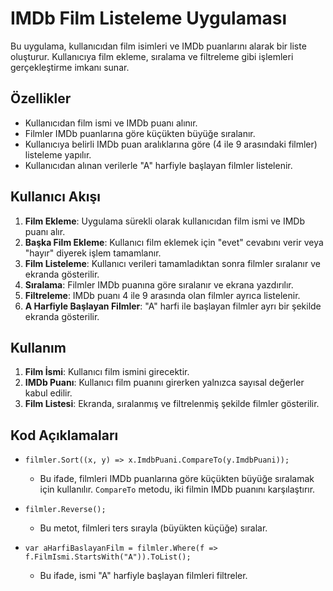 # IMDb Film Listeleme Uygulaması

Bu uygulama, kullanıcıdan film isimleri ve IMDb puanlarını alarak bir liste oluşturur. Kullanıcıya film ekleme, sıralama ve filtreleme gibi işlemleri gerçekleştirme imkanı sunar.

## Özellikler
- Kullanıcıdan film ismi ve IMDb puanı alınır.
- Filmler IMDb puanlarına göre küçükten büyüğe sıralanır.
- Kullanıcıya belirli IMDb puan aralıklarına göre (4 ile 9 arasındaki filmler) listeleme yapılır.
- Kullanıcıdan alınan verilerle "A" harfiyle başlayan filmler listelenir.

## Kullanıcı Akışı
1. **Film Ekleme**: Uygulama sürekli olarak kullanıcıdan film ismi ve IMDb puanı alır.
2. **Başka Film Ekleme**: Kullanıcı film eklemek için "evet" cevabını verir veya "hayır" diyerek işlem tamamlanır.
3. **Film Listeleme**: Kullanıcı verileri tamamladıktan sonra filmler sıralanır ve ekranda gösterilir.
4. **Sıralama**: Filmler IMDb puanına göre sıralanır ve ekrana yazdırılır.
5. **Filtreleme**: IMDb puanı 4 ile 9 arasında olan filmler ayrıca listelenir.
6. **A Harfiyle Başlayan Filmler**: "A" harfi ile başlayan filmler ayrı bir şekilde ekranda gösterilir.

## Kullanım
1. **Film İsmi**: Kullanıcı film ismini girecektir.
2. **IMDb Puanı**: Kullanıcı film puanını girerken yalnızca sayısal değerler kabul edilir.
3. **Film Listesi**: Ekranda, sıralanmış ve filtrelenmiş şekilde filmler gösterilir.

## Kod Açıklamaları

- `filmler.Sort((x, y) => x.ImdbPuani.CompareTo(y.ImdbPuani));` 
  - Bu ifade, filmleri IMDb puanlarına göre küçükten büyüğe sıralamak için kullanılır. `CompareTo` metodu, iki filmin IMDb puanını karşılaştırır.

- `filmler.Reverse();`
  - Bu metot, filmleri ters sırayla (büyükten küçüğe) sıralar.

- `var aHarfiBaslayanFilm = filmler.Where(f => f.FilmIsmi.StartsWith("A")).ToList();`
  - Bu ifade, ismi "A" harfiyle başlayan filmleri filtreler.
